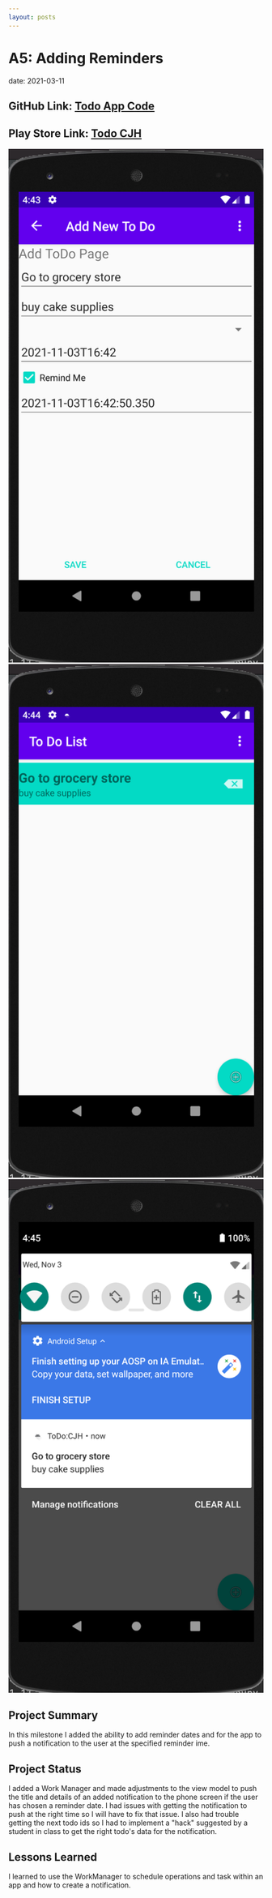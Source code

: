 ```yaml
---
layout: posts
---
```


# A5: Adding Reminders

date: 2021-03-11

## GitHub Link: [Todo App Code](https://github.com/tophbuddy/cs5520_cholzheu_projects/tree/main/CS5520/TodoApp)
## Play Store Link: [Todo CJH](https://play.google.com/store/apps/details?id=edu.neu.khoury.madsea.chrisholzheu)

![Todo3_ScreenShot1](https://github.com/tophbuddy/cs5520_cholzheu_projects/blob/main/CS5520/Project_Images/Todo_Project/Screen%20Shot%202021-11-03%20at%204.44.00%20PM.png?raw=true)
![Todo3_ScreenShot1](https://github.com/tophbuddy/cs5520_cholzheu_projects/blob/main/CS5520/Project_Images/Todo_Project/Screen%20Shot%202021-11-03%20at%204.44.53%20PM.png?raw=true)
![Todo3_ScreenShot1](https://github.com/tophbuddy/cs5520_cholzheu_projects/blob/main/CS5520/Project_Images/Todo_Project/Screen%20Shot%202021-11-03%20at%204.45.54%20PM.png?raw=true)

## Project Summary

In this milestone I added the ability to add reminder dates and for the app to push a notification to the user at the specified reminder ime.

## Project Status

I added a Work Manager and made adjustments to the view model to push the title and details of an added notification to the phone screen if the user has chosen a reminder date. I had issues
with getting the notification to push at the right time so I will have to fix that issue. I also had trouble getting the next todo ids so I had to implement a "hack" suggested by a student in class
to get the right todo's data for the notification.

## Lessons Learned

I learned to use the WorkManager to schedule operations and task within an app and how to create a notification.

